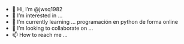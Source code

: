 - 👋 Hi, I’m @jwsq1982
- 👀 I’m interested in ...
- 🌱 I’m currently learning ... programación en python de forma online
- 💞️ I’m looking to collaborate on ...
- 📫 How to reach me ...

<!---
jwsq1982/jwsq1982 is a ✨ special ✨ repository because its `README.md` (this file) appears on your GitHub profile.
You can click the Preview link to take a look at your changes.
--->
